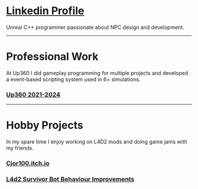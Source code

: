 # [Linkedin Profile](https://www.linkedin.com/in/christophermajorunreal/)
Unreal C++ programmer passionate about NPC design and development. 

* * *

# Professional Work

At Up360 I did gameplay programming for multiple projects and developed a event-based scripting system used in 6+ simulations.

### [Up360 2021-2024](https://up360.co/portfolio/)

* * *

# Hobby Projects

In my spare time I enjoy working on L4D2 mods and doing game jams with my friends.

### [Cjor100.itch.io](https://cjor100.itch.io/)
### [L4d2 Survivor Bot Behaviour Improvements](https://github.com/Cjor100/L4d2SurvivorSourcemods)